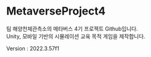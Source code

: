 # MetaverseProject4
팀 해양천체관측소의 메타버스 4기 프로젝트 Github입니다.<br/>
Unity, 모바일 기반의 시뮬레이션 교육 목적 게임을 제작합니다.

Version : 2022.3.57f1
